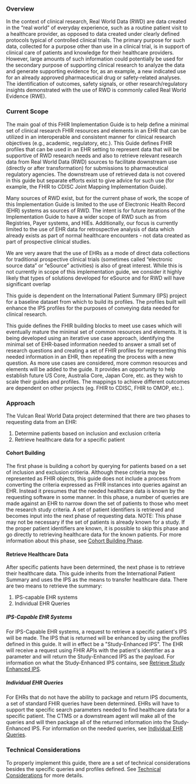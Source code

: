 ### Overview
In the context of clinical research, Real World Data (RWD) are data created in the “real world” of everyday experience, such as a routine patient visit to a healthcare provider, as opposed to data created under clearly defined protocols typical of controlled clinical trials. The primary purpose for such data, collected for a purpose other than use in a clinical trial, is in support of clinical care of patients and knowledge for their healthcare providers. However, large amounts of such information could potentially be used for the secondary purpose of supporting clinical research to analyze the data and generate supporting evidence for, as an example, a new indicated use for an already approved pharmaceutical drug or safety-related analyses.  The identification of outcomes, safety signals, or other research/regulatory insights demonstrated with the use of RWD is commonly called Real World Evidence (RWE). 

### Current Scope
The main goal of this FHIR Implementation Guide is to help define a minimal set of clinical research FHIR resources and elements in an EHR that can be utilized in an interoperable and consistent manner for clinical research objectives (e.g., academic, regulatory, etc.). This Guide defines FHIR profiles that can be used in an EHR setting to represent data that will be supportive of RWD research needs and also to retrieve relevant research data from Real World Data (RWD) sources to facilitate downstream use (directly or after transformation) for submissions to pharmaceutical regulatory agencies.  The downstream use of retrieved data is not covered in this guide but separate efforts exist to give advice for such use (for example, the FHIR to CDISC Joint Mapping Implementation Guide).

Many sources of RWD exist, but for the current phase of work, the scope of this Implementation Guide is limited to the use of Electronic Health Record (EHR) systems as sources of RWD. The intent is for future iterations of the Implementation Guide to have a wider scope of RWD such as from Registries, Payer systems, and HIEs.  Additionally, our focus is currently limited to the use of EHR data for retrospective analysis of data which already exists as part of normal healthcare encounters - not data created as part of prospective clinical studies.

We are very aware that the use of EHRs as a mode of direct data collections for traditional prospective clinical trials (sometimes called “electronic source data” or “eSource” activities) is also of great interest. While this is not currently in scope of this implementation guide, we consider it highly likely that types of solutions developed for eSource and for RWD will have significant overlap

This guide is dependent on the International Patient Summary (IPS) project for a baseline dataset from which to build its profiles. The profiles built will enhance the IPS profiles for the purposes of conveying data needed for clinical research.

This guide defines the FHIR building blocks to meet use cases which will eventually mature the minimal set of common resources and elements.  It is being developed using an iterative use case approach, identifying the minimal set of EHR-based information needed to answer a small set of research questions and creating a set of FHIR profiles for representing this needed information in an EHR, then repeating the process with a new question.  As more use cases are considered, more common resources and elements will be added to the guide.  It provides an opportunity to help establish future US Core, Australia Core, Japan Core, etc. as they wish to scale their guides and profiles.  The mappings to achieve different outcomes are dependent on other projects (eg. FHIR to CDISC, FHIR to OMOP, etc.).

### Approach
The Vulcan Real World Data project determined that there are two phases to requesting data from an EHR:

1. Determine patients based on inclusion and exclusion criteria
2. Retrieve healthcare data for a specific patient 

#### Cohort Building
The first phase is building a cohort by querying for patients based on a set of inclusion and exclusion critieria.  Although these criteria may be represented as FHIR objects, this guide does not include a process from converting the criteria expressed as FHIR instances into queries against an EHR.  Instead it presumes that the needed healthcare data is known by the requesting software in some manner.  In this phase, a number of queries are made against an EHR to narrow down the set of patients to those who meet the research study criteria.  A set of patient identifiers is retrieved and becomes input into the next phase of requesting data.  NOTE: This phase may not be necessary if the set of patients is already known for a study.  If the proper patient identifiers are known, it is possible to skip this phase and go directly to retrieving healthcare data for the known patients.  For more information about this phase, see [Cohort Building Phase](patients.html).

#### Retrieve Healthcare Data
After specific patients have been determined, the next phase is to retrieve their healthcare data.  This guide inherits from the International Patient Summary and uses the IPS as the means to transfer healthcare data.  There are two means to retrieve the summary:

1. IPS-capable EHR systems
2. Individual EHR Queries

##### IPS-Capable EHR Systems
For IPS-Capable EHR systems, a request to retrieve a specific patient's IPS will be made.  The IPS that is returned will be enhanced by using the profiles defined in this guide.  It will in effect be a "Study-Enhanced IPS".  The EHR will receive a request using FHIR APIs with the patient's identifier as a parameter and will return the Study-Enhanced IPS as the payload.  For information on what the Study-Enhanced IPS contains, see [Retrieve Study Enhanced IPS](healthdata.html#extended-ips-request).

##### Individual EHR Queries
For EHRs that do not have the ability to package and return IPS documents, a set of standard FHIR queries have been determined.  EHRs will have to support the specific search parameters needed to find healthcare data for a specific patient.  The CTMS or a downstream agent will make all of the queries and will then package all of the returned information into the Study-Enhanced IPS.  For information on the needed queries, see [Individual EHR Queries](healthdata.html#ehr-queries).

### Technical Considerations
To properly implement this guide, there are a set of technical considerations besides the specific queries and profiles defined.  See [Technical Considerations](technical.html) for more details.

